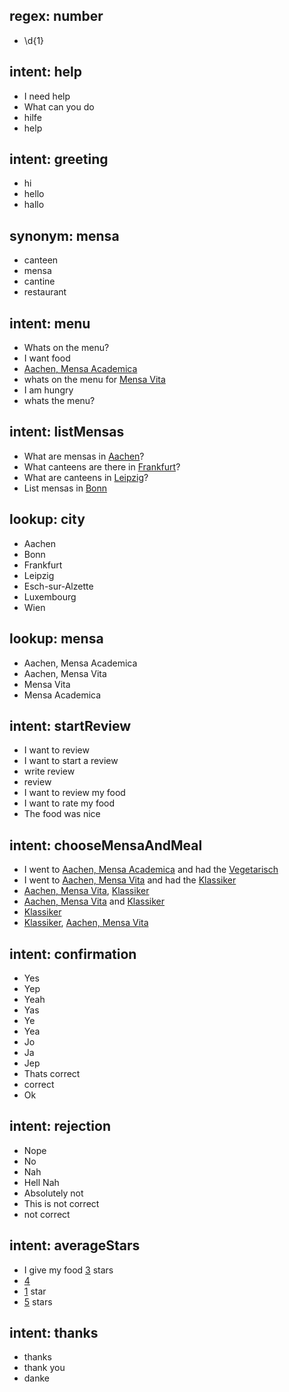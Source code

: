 ## regex: number

- \d{1}

## intent: help

- I need help
- What can you do
- hilfe
- help

## intent: greeting

- hi
- hello
- hallo

## synonym: mensa

- canteen
- mensa
- cantine
- restaurant

## intent: menu

- Whats on the menu?
- I want food
- [Aachen, Mensa Academica](mensa)
- whats on the menu for [Mensa Vita](mensa)
- I am hungry
- whats the menu?

## intent: listMensas

- What are mensas in [Aachen](city)?
- What canteens are there in [Frankfurt](city)?
- What are canteens in [Leipzig](city)?
- List mensas in [Bonn](city)

## lookup: city

- Aachen
- Bonn
- Frankfurt
- Leipzig
- Esch-sur-Alzette
- Luxembourg
- Wien

## lookup: mensa

- Aachen, Mensa Academica
- Aachen, Mensa Vita
- Mensa Vita
- Mensa Academica

## intent: startReview

- I want to review
- I want to start a review
- write review
- review
- I want to review my food
- I want to rate my food
- The food was nice

## intent: chooseMensaAndMeal

- I went to [Aachen, Mensa Academica](mensa) and had the [Vegetarisch](category)
- I went to [Aachen, Mensa Vita](mensa) and had the [Klassiker](category)
- [Aachen, Mensa Vita](mensa), [Klassiker](category)
- [Aachen, Mensa Vita](mensa) and [Klassiker](category)
- [Klassiker](category)
- [Klassiker](category), [Aachen, Mensa Vita](mensa)

## intent: confirmation

- Yes
- Yep
- Yeah
- Yas
- Ye
- Yea
- Jo
- Ja
- Jep
- Thats correct
- correct
- Ok

## intent: rejection

- Nope
- No
- Nah
- Hell Nah
- Absolutely not
- This is not correct
- not correct

## intent: averageStars

- I give my food [3](number) stars
- [4](number)
- [1](number) star
- [5](number) stars

## intent: thanks

- thanks
- thank you
- danke

